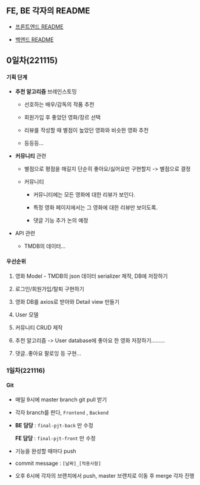 ## FE, BE 각자의 README

- [프론트엔드 README](https://github.com/shpark0913/final_pjt_movie/tree/master/final-pjt-front)

- [백엔드 README](https://github.com/shpark0913/final_pjt_movie/tree/master/final-pjt-back)

## 0일차(221115)

#### 기획 단계

- **추천 알고리즘** 브레인스토밍
  
  - 선호하는 배우/감독의 작품 추천
  
  - 회원가입 후 좋았던 영화/장르 선택
  
  - 리뷰를 작성할 때 별점이 높았던 영화와 비슷한 영화 추천
  
  - 등등등...

- **커뮤니티** 관련
  
  - 별점으로 평점을 매길지 단순히 좋아요/싫어요만 구현할지 -> 별점으로 결정
  
  - 커뮤니티
    
    - 커뮤니티에는 모든 영화에 대한 리뷰가 보인다.
    
    - 특정 영화 페이지에서는 그 영화에 대한 리뷰만 보이도록.
    
    - 댓글 기능 추가 논의 예정

- API 관련
  
  - TMDB의 데이터...

#### 우선순위

1. 영화 Model - TMDB의 json 데이터 serializer 제작, DB에 저장하기

2. 로그인/회원가입/탈퇴 구현하기

3. 영화 DB를 axios로 받아와 Detail view 만들기

4. User 모델

5. 커뮤니티 CRUD 제작

6. 추천 알고리즘 -> User database에 좋아요 한 영화 저장하기.........

7. 댓글..좋아요 팔로잉 등 구현...

### 1일차(221116)

#### Git

- 매일 9시에 master branch git pull 받기

- 각자 branch를 판다, `Frontend` , `Backend`

- **BE 담당** : `final-pjt-back` 만 수정
  
  **FE 담당** : `final-pjt-front` 만 수정

- 기능을 완성할 때마다 push

- commit message : `[날짜]_[적용사항]`

- 오후 6시에 각자의 브랜치에서 push, master 브랜치로 이동 후 merge 각자 진행


